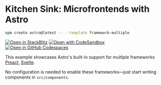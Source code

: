 # Kitchen Sink: Microfrontends with Astro

```sh
npm create astro@latest -- --template framework-multiple
```

[![Open in StackBlitz](https://developer.stackblitz.com/img/open_in_stackblitz.svg)](https://stackblitz.com/github/withastro/astro/tree/latest/examples/framework-multiple)
[![Open with CodeSandbox](https://assets.codesandbox.io/github/button-edit-lime.svg)](https://codesandbox.io/p/sandbox/github/withastro/astro/tree/latest/examples/framework-multiple)
[![Open in GitHub Codespaces](https://github.com/codespaces/badge.svg)](https://codespaces.new/withastro/astro?devcontainer_path=.devcontainer/framework-multiple/devcontainer.json)

This example showcases Astro's built-in support for multiple frameworks [Preact](https://preactjs.com), [Svelte](https://svelte.dev).

No configuration is needed to enable these frameworks—just start writing components in `src/components`.
